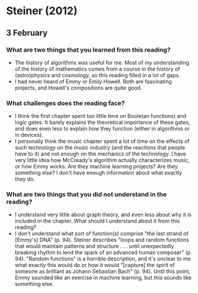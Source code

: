 Steiner (2012)
==============

3 February
----------

### What are two things that you learned from this reading?

-   The history of algorithms was useful for me. Most of my
    understanding of the history of mathematics comes from a course in
    the history of (astro)physics and cosmology, so this reading filled
    in a lot of gaps.
-   I had never heard of Emmy or Emily Howell. Both are fascinating
    projects, and Howell's compositions are quite good.

### What challenges does the reading face?

-   I think the first chapter spent too little time on
    Boole(an functions) and logic gates. It barely explains the
    theoretical importance of these gates, and does even less to explain
    how they function (either in algorithms or in devices).
-   I personally think the music chapter spent a lot of time on the
    effects of such technology on the music industry (and the reactions
    that people have to it) and not enough on the mechanics of
    the technology. I have very little idea how McCready's algorithm
    actually characterizes music, or how Emmy works. Are they machine
    learning projects? Are they something else? I don't have enough
    information about what exactly they do.

### What are two things that you did not understand in the reading?

-   I understand very little about graph theory, and even less about why
    it is included in the chapter. What should I understand about it
    from this reading?
-   I don't understand what sort of function(s) comprise "the last
    strand of \[Emmy's\] DNA" (p. 94). Steiner describes "loops and
    random functions that would maintain patterns and structure . . .
    until unexpectedly breaking rhythm to lend the spark of an advanced
    human composer" (p. 94). "Random functions" is a horrible
    description, and it's unclear to me what exactly this would do or
    how it would "\[capture\] the spirit of someone as brilliant as
    Johann Sebastian Bach" (p. 94). Until this point, Emmy sounded like
    an exercise in machine learning, but this sounds like
    something else.
